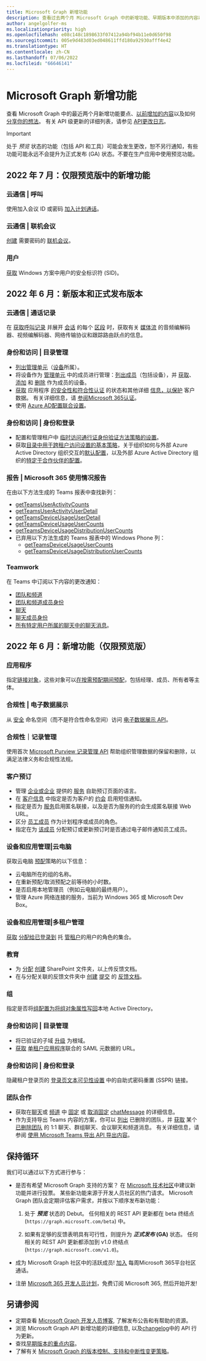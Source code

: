 ```yaml
---
title: Microsoft Graph 新增功能
description: 查看过去两个月 Microsoft Graph 中的新增功能、早期版本中添加的内容以及如何分享你的想法的亮点。
author: angelgolfer-ms
ms.localizationpriority: high
ms.openlocfilehash: e08c148c1898633f07412a94bf94b11e0d650f98
ms.sourcegitcommit: 005e9d483d03ed048611ffd180a92930afff4e42
ms.translationtype: HT
ms.contentlocale: zh-CN
ms.lasthandoff: 07/06/2022
ms.locfileid: "66646141"
---
```

# <a name="whats-new-in-microsoft-graph"></a>Microsoft Graph 新增功能

查看 Microsoft Graph 中的最近两个月新增功能要点、[以前增加的内容](whats-new-earlier.md)以及如何[分享你的想法](#want-to-stay-in-the-loop)。 有关 API 级更新的详细列表，请参见 [API更改日志](https://developer.microsoft.com/graph/changelog/)。 

> [!IMPORTANT]
> 处于 _预览_ 状态的功能（包括 API 和工具）可能会发生更改，恕不另行通知，有些功能可能永远不会提升为正式发布 (GA) 状态。不要在生产应用中使用预览功能。

## <a name="july-2022-new-in-preview-only"></a>2022 年 7 月：仅限预览版中的新增功能

### <a name="cloud-communications--call"></a>云通信 | 呼叫
使用加入会议 ID 或密码 [加入计划通话](/graph/api/application-post-calls?view=graph-rest-beta&preserve-view=true)。

### <a name="cloud-communications--online-meeting"></a>云通信 | 联机会议
[创建](/graph/api/application-post-onlinemeetings?view=graph-rest-beta&preserve-view=true#example-4-create-an-online-meeting-that-requires-a-passcode) 需要密码的 [联机会议](/graph/api/resources/onlinemeeting?view=graph-rest-beta&preserve-view=true)。

### <a name="users"></a>用户
[获取](/graph/api/user-get?view=graph-rest-beta&preserve-view=true) Windows 方案中用户的安全标识符 (SID)。

## <a name="june-2022-new-and-generally-available"></a>2022 年 6 月：新版本和正式发布版本

### <a name="cloud-communications--call-records"></a>云通信 | 通话记录
在 [获取呼叫记录](/graph/api/callrecords-callrecord-get) 并展开 [会话](/graph/api/resources/callrecords-session) 的每个 [区段](/graph/api/resources/callrecords-segment) 时，获取有关 [媒体流](/graph/api/resources/callrecords-mediastream) 的音频编解码器、视频编解码器、网络传输协议和跟踪路由跃点的信息。

### <a name="identity-and-access--directory-management"></a>身份和访问 | 目录管理
- [列出管理单元](/graph/api/device-list-memberOf)（[设备](/graph/api/resources/device)所属）。
- 将设备作为 [管理单元](/graph/api/resources/administrativeunit) 中的成员进行管理：[列出成员](/graph/api/administrativeunit-list-members)（包括设备），并 [获取](/graph/api/administrativeunit-get-members)、[添加](/graph/api/administrativeunit-post-members) 和 [删除](/graph/api/administrativeunit-delete-members) 作为成员的设备。 
- [获取](/graph/api/application-get) 应用程序 [的安全性和符合性认证](/graph/api/resources/certification) 的状态和其他详细 [信息，以保护](/graph/api/resources/application) 客户数据。 有关详细信息，请 [参阅Microsoft 365认证](/microsoft-365-app-certification/docs/enterprise-app-certification-guide)。
- 使用 [Azure AD配置联合设置](/graph/api/resources/internalDomainFederation)。

### <a name="identity-and-access--identity-and-sign-in"></a>身份和访问 | 身份和登录
- 配置和管理租户中 [临时访问通行证身份验证方法策略的设置](/graph/api/resources/temporaryAccessPassAuthenticationMethodConfiguration)。
- 获取[目录中用于跨租户访问设置的基本策略](/graph/api/resources/crosstenantaccesspolicy)，关于组织如何与外部 Azure Active Directory 组织交互的[默认配置](/graph/api/resources/crosstenantaccesspolicyconfigurationdefault)，以及外部 Azure Active Directory 组织的[特定于合作伙伴的配置](/graph/api/resources/crosstenantaccesspolicyconfigurationpartner)。

### <a name="reports--microsoft-365-usage-reports"></a>报告 | Microsoft 365 使用情况报告
在由以下方法生成的 Teams 报表中查找新列：
  - [getTeamsUserActivityCounts](/graph/api/reportroot-getteamsuseractivitycounts)
  - [getTeamsUserActivityUserDetail](/graph/api/reportroot-getTeamsUserActivityUserDetail)
  - [getTeamsDeviceUsageUserDetail](/graph/api/reportroot-getTeamsDeviceUsageUserDetail)
  - [getTeamsDeviceUsageUserCounts](/graph/api/reportroot-getteamsdeviceusageusercounts)
  - [getTeamsDeviceUsageDistributionUserCounts](/graph/api/reportroot-getTeamsDeviceUsageDistributionUserCounts)
- 已弃用以下方法生成的 Teams 报表中的 Windows Phone 列：
  - [getTeamsDeviceUsageUserCounts](/graph/api/reportroot-getteamsdeviceusageusercounts)
  - [getTeamsDeviceUsageDistributionUserCounts](/graph/api/reportroot-getTeamsDeviceUsageDistributionUserCounts)

### <a name="teamwork"></a>Teamwork
在 Teams 中订阅以下内容的更改通知：
- [团队和频道](teams-changenotifications-team-and-channel.md)
- [团队和频道成员身份](teams-changenotifications-teammembership.md)
- [聊天](teams-changenotifications-chat.md)
- [聊天成员身份](teams-changenotifications-chatmembership.md)
- [所有特定用户所属的聊天中的聊天消息](/graph/teams-changenotifications-chatmessage#subscribe-to-changes-at-the-user-level)。

## <a name="june-2022-new-in-preview-only"></a>2022 年 6 月：新增功能（仅限预览版）

### <a name="applications"></a>应用程序
指定[链接对象](/graph/api/resources/synchronization-synchronizationLinkedObjects?view=graph-rest-beta&preserve-view=true)，这些对象可以[在按需预配期间预配](/graph/api/resources/synchronization-synchronizationJobSubject?view=graph-rest-beta&preserve-view=true)，包括经理、成员、所有者等主体。

### <a name="compliance--ediscovery"></a>合规性 | 电子数据展示
从 [安全](/graph/api/resources/security-api-overview?view=graph-rest-beta&preserve-view=true) 命名空间（而不是符合性命名空间）访问 [电子数据展示 API](/graph/api/resources/security-ediscoverycase?view=graph-rest-beta&preserve-view=true)。

### <a name="compliance--records-management"></a>合规性｜记录管理
使用首次 [Microsoft Purview 记录管理 API](/graph/api/resources/security-recordsmanagement-overview?view=graph-rest-beta&preserve-view=true) 帮助组织管理数据的保留和删除，以满足法律义务和合规性法规。

### <a name="customer-booking"></a>客户预订
- 管理 [企业或企业](/graph/api/resources/bookingbusiness?view=graph-rest-beta&preserve-view=true) 提供的 [服务](/graph/api/resources/bookingservice?view=graph-rest-beta&preserve-view=true) 自助预订页面的语言。
- 在 [客户信息](/graph/api/resources/bookingCustomerInformation?view=graph-rest-beta&preserve-view=true) 中指定是否为客户的 [约会](/graph/api/resources/bookingappointment?view=graph-rest-beta&preserve-view=true) 启用短信通知。
- 指定是否为 [服务](/graph/api/resources/bookingservice?view=graph-rest-beta&preserve-view=true)启用匿名联接，以及是否为服务的约会生成匿名联接 Web URL。
- 区分 [员工成员](/graph/api/resources/bookingstaffmember?view=graph-rest-beta&preserve-view=true) 作为计划程序或成员的角色。
- 指定在为 [该成员](/graph/api/resources/bookingstaffmember?view=graph-rest-beta&preserve-view=true) 分配预订或更新预订时是否通过电子邮件通知员工成员。

### <a name="device-and-app-management--cloud-pc"></a>设备和应用管理|云电脑
获取云电脑 [预配](/graph/api/resources/cloudPcProvisioningPolicy?view=graph-rest-beta&preserve-view=true)策略的以下信息：
- 云电脑所在的组的名称。
- 在重新预配/取消预配之前等待的小时数。
- 是否启用本地管理员（例如云电脑的最终用户）。
- 管理 Azure 网络连接的服务，当前为 Windows 365 或 Microsoft Dev Box。

### <a name="device-and-app-management--multi-tenant-management"></a>设备和应用管理|多租户管理
[获取](/graph/api/managedtenants-managedtenant-list-myroles?view=graph-rest-beta&preserve-view=true) [分配给已登录到](/graph/api/resources/managedtenants-myRole?view=graph-rest-beta&preserve-view=true) 托 [管租户](/graph/api/resources/managedtenants-managedTenant?view=graph-rest-beta&preserve-view=true)的用户的角色的集合。

### <a name="education"></a>教育
- 为 [分配](/graph/api/resources/educationassignment?view=graph-rest-beta&preserve-view=true) [创建](/graph/api/educationassignment-setupfeedbackresourcesfolder?view=graph-rest-beta&preserve-view=true) SharePoint 文件夹，以上传反馈文档。
- 在与分配关联的反馈文件夹中 [创建](/graph/api/educationfeedbackresourceoutcome-post-outcomes?view=graph-rest-beta&preserve-view=true) [提交](/graph/api/resources/educationsubmission?view=graph-rest-beta&preserve-view=true) 的 [反馈文档](/graph/api/resources/educationFeedbackResourceOutcome?view=graph-rest-beta&preserve-view=true)。

### <a name="groups"></a>组
指定是否将[组](/graph/api/resources/group?view=graph-rest-beta&preserve-view=true)[配置为将组对象属性写回](/graph/api/resources/groupWritebackConfiguration?view=graph-rest-beta&preserve-view=true)本地 Active Directory。

### <a name="identity-and-access--directory-management"></a>身份和访问 | 目录管理
- 将已验证的子域 [升级](/graph/api/domain-promote?view=graph-rest-beta&preserve-view=true) 为根域。
- [获取](/graph/api/application-get?view=graph-rest-beta&preserve-view=true) [单租户应用程序](/graph/api/resources/application?view=graph-rest-beta&preserve-view=true)联合的 SAML 元数据的 URL。

### <a name="identity-and-access--identity-and-sign-in"></a>身份和访问 | 身份和登录
隐藏租户登录页的 [登录页文本可见性设置](/graph/api/resources/loginpagetextvisibilitysettings?view=graph-rest-beta&preserve-view=true) 中的自助式密码重置 (SSPR) 链接。

### <a name="teamwork"></a>团队合作
- 获取在[聊天](/graph/api/resources/chat?view=graph-rest-beta&preserve-view=true)或 [频道](/graph/api/resources/channel?view=graph-rest-beta&preserve-view=true) 中 [固定](/graph/api/resources/messagePinnedEventMessageDetail?view=graph-rest-beta&preserve-view=true) 或 [取消固定](/graph/api/resources/messageUnpinnedEventMessageDetail?view=graph-rest-beta&preserve-view=true) [chatMessage](/graph/api/resources/chatmessage?view=graph-rest-beta&preserve-view=true) 的详细信息。 
- 作为支持导出 Teams 内容的方案，你可以 [列出](/graph/api/teamwork-list-deletedteams?view=graph-rest-beta&preserve-view=true) 已删除的团队，并 [获取](/graph/api/deletedteam-getallmessages?view=graph-rest-beta&preserve-view=true) 某个 [已删除团队](/graph/api/resources/deletedTeam?view=graph-rest-beta&preserve-view=true) 的 1:1 聊天、群组聊天、会议聊天和频道消息。 有关详细信息，请参阅 [使用 Microsoft Teams 导出 API 导出内容](/microsoftteams/export-teams-content)。


## <a name="want-to-stay-in-the-loop"></a>保持循环

我们可以通过以下方式进行参与：

- 是否有希望 Microsoft Graph 支持的方案？ 在 [Microsoft 技术社区](https://techcommunity.microsoft.com/t5/microsoft-365-developer-platform/idb-p/Microsoft365DeveloperPlatform/label-name/Microsoft%20Graph)中建议新功能并进行投票。
    某些新功能来源于开发人员社区的热门请求。 Microsoft Graph 团队会定期评估客户需求，并按以下顺序发布新功能：

    1. 处于 **_预览_** 状态的 Debut。 任何相关的 REST API 更新都在 beta 终结点 (`https://graph.microsoft.com/beta`) 中。  

    2. 如果有足够的反馈表明具有可行性，则提升为 **_正式发布_ (GA)** 状态。 任何相关的 REST API 更新都添加到 v1.0 终结点 (`https://graph.microsoft.com/v1.0`)。 
- 成为 Microsoft Graph 社区中的活跃成员! [加入](https://aka.ms/m365-dev-call) 每周Microsoft 365平台社区通话。
- 注册 [Microsoft 365 开发人员计划](https://developer.microsoft.com/office/dev-program)，免费订阅 Microsoft 365, 然后开始开发! 


## <a name="see-also"></a>另请参阅
- 定期查看 [Microsoft Graph 开发人员博客](https://developer.microsoft.com/graph/blogs/), 了解发布公告和有帮助的资源。 
- 浏览 Microsoft Graph API 新增功能的详细信息, 以及[changelog](https://developer.microsoft.com/graph/changelog/)中的 API 行为更新。
- 查找[早期版本的重点内容](whats-new-earlier.md)。
- 了解有关 [Microsoft Graph 的版本控制、支持和中断性变更策略](versioning-and-support.md)。
